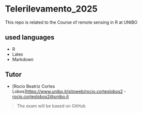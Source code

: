 # Telerilevamento_2025
This repo is related to the Course of remote sensing in R at UNIBO

## used languages
+ R
+ Latex
+ Markdown

## Tutor
+ [Rocio Beatriz Cortes Lobos]https://www.unibo.it/sitoweb/rocio.corteslobos2 - rocio.corteslobos2@unibo.it

 > The exam will be based on GitHub

  
